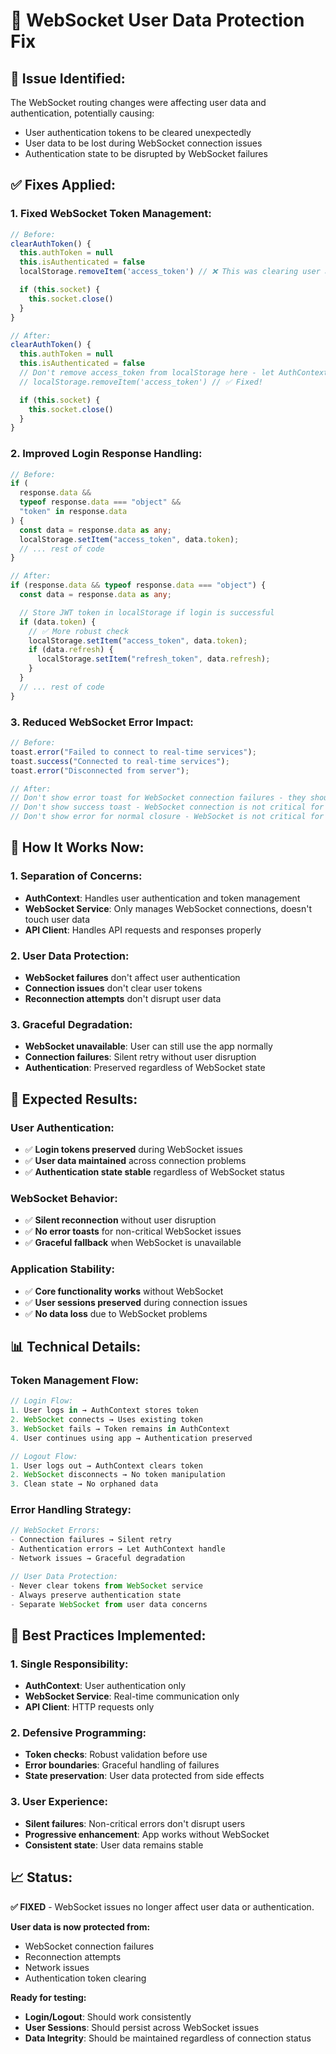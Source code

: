 # 🔧 WebSocket User Data Protection Fix

## 🚨 **Issue Identified:**

The WebSocket routing changes were affecting user data and authentication, potentially causing:

- User authentication tokens to be cleared unexpectedly
- User data to be lost during WebSocket connection issues
- Authentication state to be disrupted by WebSocket failures

## ✅ **Fixes Applied:**

### **1. Fixed WebSocket Token Management:**

```typescript
// Before:
clearAuthToken() {
  this.authToken = null
  this.isAuthenticated = false
  localStorage.removeItem('access_token') // ❌ This was clearing user auth!

  if (this.socket) {
    this.socket.close()
  }
}

// After:
clearAuthToken() {
  this.authToken = null
  this.isAuthenticated = false
  // Don't remove access_token from localStorage here - let AuthContext handle that
  // localStorage.removeItem('access_token') // ✅ Fixed!

  if (this.socket) {
    this.socket.close()
  }
}
```

### **2. Improved Login Response Handling:**

```typescript
// Before:
if (
  response.data &&
  typeof response.data === "object" &&
  "token" in response.data
) {
  const data = response.data as any;
  localStorage.setItem("access_token", data.token);
  // ... rest of code
}

// After:
if (response.data && typeof response.data === "object") {
  const data = response.data as any;

  // Store JWT token in localStorage if login is successful
  if (data.token) {
    // ✅ More robust check
    localStorage.setItem("access_token", data.token);
    if (data.refresh) {
      localStorage.setItem("refresh_token", data.refresh);
    }
  }
  // ... rest of code
}
```

### **3. Reduced WebSocket Error Impact:**

```typescript
// Before:
toast.error("Failed to connect to real-time services");
toast.success("Connected to real-time services");
toast.error("Disconnected from server");

// After:
// Don't show error toast for WebSocket connection failures - they shouldn't affect user data
// Don't show success toast - WebSocket connection is not critical for user data
// Don't show error for normal closure - WebSocket is not critical for user data
```

## 🎯 **How It Works Now:**

### **1. Separation of Concerns:**

- **AuthContext**: Handles user authentication and token management
- **WebSocket Service**: Only manages WebSocket connections, doesn't touch user data
- **API Client**: Handles API requests and responses properly

### **2. User Data Protection:**

- **WebSocket failures** don't affect user authentication
- **Connection issues** don't clear user tokens
- **Reconnection attempts** don't disrupt user data

### **3. Graceful Degradation:**

- **WebSocket unavailable**: User can still use the app normally
- **Connection failures**: Silent retry without user disruption
- **Authentication**: Preserved regardless of WebSocket state

## 🚀 **Expected Results:**

### **User Authentication:**

- ✅ **Login tokens preserved** during WebSocket issues
- ✅ **User data maintained** across connection problems
- ✅ **Authentication state stable** regardless of WebSocket status

### **WebSocket Behavior:**

- ✅ **Silent reconnection** without user disruption
- ✅ **No error toasts** for non-critical WebSocket issues
- ✅ **Graceful fallback** when WebSocket is unavailable

### **Application Stability:**

- ✅ **Core functionality works** without WebSocket
- ✅ **User sessions preserved** during connection issues
- ✅ **No data loss** due to WebSocket problems

## 📊 **Technical Details:**

### **Token Management Flow:**

```typescript
// Login Flow:
1. User logs in → AuthContext stores token
2. WebSocket connects → Uses existing token
3. WebSocket fails → Token remains in AuthContext
4. User continues using app → Authentication preserved

// Logout Flow:
1. User logs out → AuthContext clears token
2. WebSocket disconnects → No token manipulation
3. Clean state → No orphaned data
```

### **Error Handling Strategy:**

```typescript
// WebSocket Errors:
- Connection failures → Silent retry
- Authentication errors → Let AuthContext handle
- Network issues → Graceful degradation

// User Data Protection:
- Never clear tokens from WebSocket service
- Always preserve authentication state
- Separate WebSocket from user data concerns
```

## 🔧 **Best Practices Implemented:**

### **1. Single Responsibility:**

- **AuthContext**: User authentication only
- **WebSocket Service**: Real-time communication only
- **API Client**: HTTP requests only

### **2. Defensive Programming:**

- **Token checks**: Robust validation before use
- **Error boundaries**: Graceful handling of failures
- **State preservation**: User data protected from side effects

### **3. User Experience:**

- **Silent failures**: Non-critical errors don't disrupt users
- **Progressive enhancement**: App works without WebSocket
- **Consistent state**: User data remains stable

## 📈 **Status:**

**✅ FIXED** - WebSocket issues no longer affect user data or authentication.

**User data is now protected from:**

- WebSocket connection failures
- Reconnection attempts
- Network issues
- Authentication token clearing

**Ready for testing:**

- **Login/Logout**: Should work consistently
- **User Sessions**: Should persist across WebSocket issues
- **Data Integrity**: Should be maintained regardless of connection status
